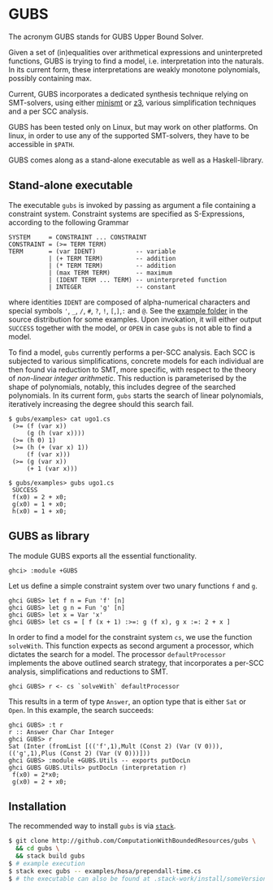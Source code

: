 # GUBS
The acronym GUBS stands for GUBS Upper Bound Solver.

Given a set of (in)equalities over arithmetical expressions and
uninterpreted functions, GUBS is trying to find a model,
i.e. interpretation into the naturals. In its current form,
these interpretations are weakly monotone polynomials, possibly containing max.

Current, GUBS incorporates a dedicated synthesis technique relying on SMT-solvers,
using either [minismt](http://cl-informatik.uibk.ac.at/software/minismt/) or
[z3](https://github.com/Z3Prover/z3),
various simplification techniques and a per SCC analysis.

GUBS has been tested only on Linux, but may work on other platforms.
On linux, in order to use any of the supported SMT-solvers, they have to be accessible in `$PATH`.

GUBS comes along as a stand-alone executable as well as a Haskell-library.

## Stand-alone executable

The executable `gubs` is invoked by passing as argument a file containing a constraint system.
Constraint systems are specified as S-Expressions, according to the following Grammar

~~~~
SYSTEM     = CONSTRAINT ... CONSTRAINT
CONSTRAINT = (>= TERM TERM)
TERM       = (var IDENT)           -- variable
           | (+ TERM TERM)         -- addition
           | (* TERM TERM)         -- addition	
           | (max TERM TERM)       -- maximum
           | (IDENT TERM ... TERM) -- uninterpreted function
           | INTEGER               -- constant
~~~~
where identities `IDENT` are composed of alpha-numerical characters and special symbols `'`, `_`, `/`, `#`, `?`, `!`, `[`,`]`,`:` and `@`.
See the [example folder](https://github.com/mzini/gubs/tree/master/examples) in the source distribution for some examples.
Upon invokation, it will either output `SUCCESS` together with the model, or `OPEN`
in case `gubs` is not able to find a model.

To find a model, `gubs` currently performs a per-SCC analysis. Each
SCC is subjected to various simplifications, concrete models for each individual
are then found via reduction to SMT, more specific, with respect to the theory
of *non-linear integer arithmetic*. This reduction is parameterised by the shape
of polynomials, notably, this includes degree of the searched polynomials.
In its current form, `gubs` starts the search of linear polynomials, iteratively
increasing the degree should this search fail.

~~~~
$ gubs/examples> cat ugo1.cs
 (>= (f (var x))
     (g (h (var x))))
 (>= (h 0) 1)
 (>= (h (+ (var x) 1))
     (f (var x)))
 (>= (g (var x))
     (+ 1 (var x)))

$ gubs/examples> gubs ugo1.cs
 SUCCESS
 f(x0) = 2 + x0;
 g(x0) = 1 + x0;
 h(x0) = 1 + x0;
~~~~


## GUBS as library

The module GUBS exports all the essential functionality.
~~~~
ghci> :module +GUBS
~~~~

Let us define a simple constraint system over two unary functions `f` and `g`.
~~~~
ghci GUBS> let f n = Fun 'f' [n]
ghci GUBS> let g n = Fun 'g' [n]
ghci GUBS> let x = Var 'x'
ghci GUBS> let cs = [ f (x + 1) :>=: g (f x), g x :=: 2 + x ]
~~~~

In order to find a model for the constraint system `cs`, we use the function
`solveWith`. This function expects as second argument a processor, which
dictates the search for a model. The processor `defaultProcessor` implements
the above outlined search strategy, that incorporates a per-SCC analysis,
simplifications and reductions to SMT.

~~~~
ghci GUBS> r <- cs `solveWith` defaultProcessor
~~~~

This results in a term of type `Answer`, an option type that is either `Sat` or `Open`.
In this example, the search succeeds:

~~~~
ghci GUBS> :t r
r :: Answer Char Char Integer
ghci GUBS> r
Sat (Inter (fromList [(('f',1),Mult (Const 2) (Var (V 0))),(('g',1),Plus (Const 2) (Var (V 0)))]))
ghci GUBS> :module +GUBS.Utils -- exports putDocLn
ghci GUBS GUBS.Utils> putDocLn (interpretation r)
 f(x0) = 2*x0;
 g(x0) = 2 + x0;
~~~~


## Installation

The recommended way to install `gubs` is via
[`stack`](http://haskellstack.org).

```bash
$ git clone http://github.com/ComputationWithBoundedResources/gubs \
  && cd gubs \
  && stack build gubs
$ # example execution
$ stack exec gubs -- examples/hosa/prependall-time.cs
$ # the executable can also be found at .stack-work/install/someVersionSpecificDirectories/bin/gubs
```

